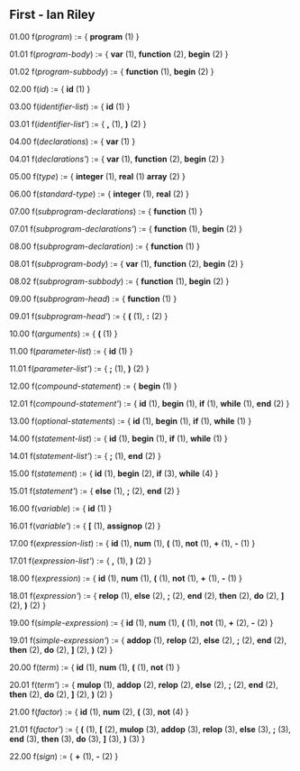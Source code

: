 ## First - Ian Riley

01.00 f(_program_) := {
  **program** (1)
}

01.01 f(_program-body_) := {
  **var** (1),
  **function** (2),
  **begin** (2)
}

01.02 f(_program-subbody_) := {
  **function** (1),
  **begin** (2)
}

02.00 f(_id_) := {
  **id** (1)
}

03.00 f(_identifier-list_) := {
  **id** (1)
}

03.01 f(_identifier-list'_) := {
  **,** (1),
  **)** (2)
}

04.00 f(_declarations_) := {
  **var** (1)
}

04.01 f(_declarations'_) := {
  **var** (1),
  **function** (2),
  **begin** (2)
}

05.00 f(_type_) := {
  **integer** (1),
  **real** (1)
  **array** (2)
}

06.00 f(_standard-type_) := {
  **integer** (1),
  **real** (2)
}

07.00 f(_subprogram-declarations_) := {
  **function** (1)
}

07.01 f(_subprogram-declarations'_) := {
  **function** (1),
  **begin** (2)
}

08.00 f(_subprogram-declaration_) := {
  **function** (1)
}

08.01 f(_subprogram-body_) := {
  **var** (1),
  **function** (2),
  **begin** (2)
}

08.02 f(_subprogram-subbody_) := {
  **function** (1),
  **begin** (2)
}

09.00 f(_subprogram-head_) := {
  **function** (1)
}

09.01 f(_subprogram-head'_) := {
  **(** (1),
  **:** (2)
}

10.00 f(_arguments_) := {
  **(** (1)
}

11.00 f(_parameter-list_) := {
  **id** (1)
}

11.01 f(_parameter-list'_) := {
  **;** (1),
  **)** (2)
}

12.00 f(_compound-statement_) := {
  **begin** (1)
}

12.01 f(_compound-statement'_) := {
  **id** (1),
  **begin** (1),
  **if** (1),
  **while** (1),
  **end** (2)
}

13.00 f(_optional-statements_) := {
  **id** (1),
  **begin** (1),
  **if** (1),
  **while** (1)
}

14.00 f(_statement-list_) := {
  **id** (1),
  **begin** (1),
  **if** (1),
  **while** (1)
}

14.01 f(_statement-list'_) := {
  **;** (1),
  **end** (2)
}

15.00 f(_statement_) := {
  **id** (1),
  **begin** (2),
  **if** (3),
  **while** (4)
}

15.01 f(_statement'_) := {
  **else** (1),
  **;** (2),
  **end** (2)
}

16.00 f(_variable_) := {
  **id** (1)
}

16.01 f(_variable'_) := {
  **[** (1),
  **assignop** (2)
}

17.00 f(_expression-list_) := {
  **id** (1),
  **num** (1),
  **(** (1),
  **not** (1),
  **+** (1),
  **-** (1)
}

17.01 f(_expression-list'_) := {
  **,** (1),
  **)** (2)
}

18.00 f(_expression_) := {
  **id** (1),
  **num** (1),
  **(** (1),
  **not** (1),
  **+** (1),
  **-** (1)
}

18.01 f(_expression'_) := {
  **relop** (1),
  **else** (2),
  **;** (2),
  **end** (2),
  **then** (2),
  **do** (2),
  **]** (2),
  **)** (2)
}

19.00 f(_simple-expression_) := {
  **id** (1),
  **num** (1),
  **(** (1),
  **not** (1),
  **+** (2),
  **-** (2)
}

19.01 f(_simple-expression'_) := {
  **addop** (1),
  **relop** (2),
  **else** (2),
  **;** (2),
  **end** (2),
  **then** (2),
  **do** (2),
  **]** (2),
  **)** (2)
}

20.00 f(_term_) := {
  **id** (1),
  **num** (1),
  **(** (1),
  **not** (1)
}

20.01 f(_term'_) := {
  **mulop** (1),
  **addop** (2),
  **relop** (2),
  **else** (2),
  **;** (2),
  **end** (2),
  **then** (2),
  **do** (2),
  **]** (2),
  **)** (2)
}

21.00 f(_factor_) := {
  **id** (1),
  **num** (2),
  **(** (3),
  **not** (4)
}

21.01 f(_factor'_) := {
  **(** (1),
  **[** (2),
  **mulop** (3),
  **addop** (3),
  **relop** (3),
  **else** (3),
  **;** (3),
  **end** (3),
  **then** (3),
  **do** (3),
  **]** (3),
  **)** (3)
}

22.00 f(_sign_) := {
  **+** (1),
  **-** (2)
}
